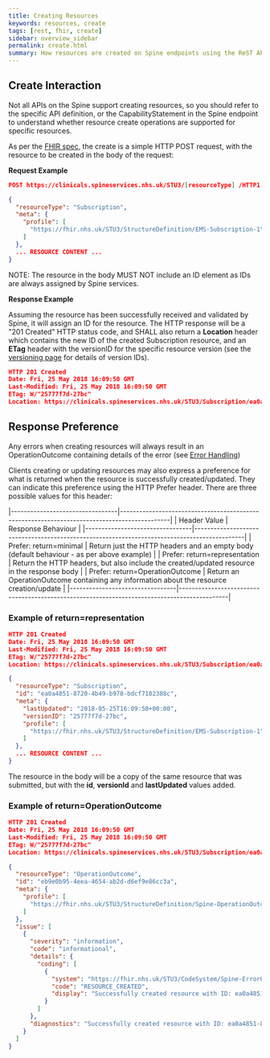 ```yaml
---
title: Creating Resources
keywords: resources, create
tags: [rest, fhir, create]
sidebar: overview_sidebar
permalink: create.html
summary: How resources are created on Spine endpoints using the ReST API
---
```


## Create Interaction ##

Not all APIs on the Spine support creating resources, so you should refer to the specific API definition, or the CapabilityStatement in the Spine endpoint to understand whether resource create operations are supported for specific resources.

As per the [FHIR spec](https://www.hl7.org/fhir/http.html#create), the create is a simple HTTP POST request, with the resource to be created in the body of the request:

**Request Example**

```json
POST https://clinicals.spineservices.nhs.uk/STU3/[resourceType] /HTTP1.1

{
  "resourceType": "Subscription",
  "meta": {
    "profile": [
      "https://fhir.nhs.uk/STU3/StructureDefinition/EMS-Subscription-1"
    ]
  },
  ... RESOURCE CONTENT ...
}

```

NOTE: The resource in the body MUST NOT include an ID element as IDs are always assigned by Spine services.

**Response Example**

Assuming the resource has been successfully received and validated by Spine, it will assign an ID for the resource. The HTTP response will be a "201 Created" HTTP status code, and SHALL also return a **Location** header which contains the new ID of the created Subscription resource, and an **ETag** header with the versionID for the specific resource version (see the [versioning page](resources_versioning.html) for details of version IDs).

```json
HTTP 201 Created
Date: Fri, 25 May 2018 16:09:50 GMT
Last-Modified: Fri, 25 May 2018 16:09:50 GMT
ETag: W/"25777f7d-27bc"
Location: https://clinicals.spineservices.nhs.uk/STU3/Subscription/ea0a4851-8720-4b49-b978-bdcf7102388c
```

## Response Preference ##

Any errors when creating resources will always result in an OperationOutcome containing details of the error (see [Error Handling](http://localhost:4005/resources_error_handling.html))

Clients creating or updating resources may also express a preference for what is returned when the resource is successfully created/updated. They can indicate this preference using the HTTP Prefer header. There are three possible values for this header:

|---------------------------------|---------------------------------------------------------------------------------------------|
| Header Value                    | Response Behaviour                                                                          |
|---------------------------------|---------------------------------------------------------------------------------------------|
| Prefer: return=minimal          | Return just the HTTP headers and an empty body (default behaviour - as per above example)   |
| Prefer: return=representation   | Return the HTTP headers, but also include the created/updated resource in the response body |
| Prefer: return=OperationOutcome | Return an OperationOutcome containing any information about the resource creation/update    |
|---------------------------------|---------------------------------------------------------------------------------------------|

### Example of return=representation ###

```json
HTTP 201 Created
Date: Fri, 25 May 2018 16:09:50 GMT
Last-Modified: Fri, 25 May 2018 16:09:50 GMT
ETag: W/"25777f7d-27bc"
Location: https://clinicals.spineservices.nhs.uk/STU3/Subscription/ea0a4851-8720-4b49-b978-bdcf7102388c

{
  "resourceType": "Subscription",
  "id": "ea0a4851-8720-4b49-b978-bdcf7102388c",
  "meta": {
    "lastUpdated": "2018-05-25T16:09:50+00:00",
    "versionID": "25777f7d-27bc",
    "profile": [
      "https://fhir.nhs.uk/STU3/StructureDefinition/EMS-Subscription-1"
    ]
  },
  ... RESOURCE CONTENT ...
}
```

The resource in the body will be a copy of the same resource that was submitted, but with the **id**, **versionId** and **lastUpdated** values added.

### Example of return=OperationOutcome ###

```json
HTTP 201 Created
Date: Fri, 25 May 2018 16:09:50 GMT
Last-Modified: Fri, 25 May 2018 16:09:50 GMT
ETag: W/"25777f7d-27bc"
Location: https://clinicals.spineservices.nhs.uk/STU3/Subscription/ea0a4851-8720-4b49-b978-bdcf7102388c

{
  "resourceType": "OperationOutcome",
  "id": "eb9e0b95-4eea-4654-ab2d-d6ef9e86cc3a",
  "meta": {
    "profile": [
      "https://fhir.nhs.uk/STU3/StructureDefinition/Spine-OperationOutcome-1"
    ]
  },
  "issue": [
    {
      "severity": "information",
      "code": "informational",
      "details": {
        "coding": [
          {
            "system": "https://fhir.nhs.uk/STU3/CodeSystem/Spine-ErrorOrWarningCode-1",
            "code": "RESOURCE_CREATED",
            "display": "Successfully created resource with ID: ea0a4851-8720-4b49-b978-bdcf7102388c"
          }
        ]
      },
      "diagnostics": "Successfully created resource with ID: ea0a4851-8720-4b49-b978-bdcf7102388c"
    }
  ]
}
```

